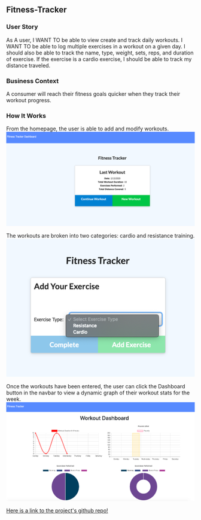 ## Fitness-Tracker

### User Story
As A user, I WANT TO be able to view create and track daily workouts. I WANT TO be able to log multiple exercises in a workout on a given day. I should also be able to track the name, type, weight, sets, reps, and duration of exercise. If the exercise is a cardio exercise, I should be able to track my distance traveled.

### Business Context
A consumer will reach their fitness goals quicker when they track their workout progress.

### How It Works
From the homepage, the user is able to add and modify workouts. 
![homepage](./assets/images/homepage.png "Homepage!")



The workouts are broken into two categories: cardio and resistance training.
![categories](./assets/images/choices.png "Choices!")

Once the workouts have been entered, the user can click the Dashboard button in the navbar to view a dynamic graph of their workout stats for the week.
![stats](./assets/images/stats.png "Stats!")

[Here is a link to the project's github repo!](https://github.com/hthomas93/fitness-tracker)

